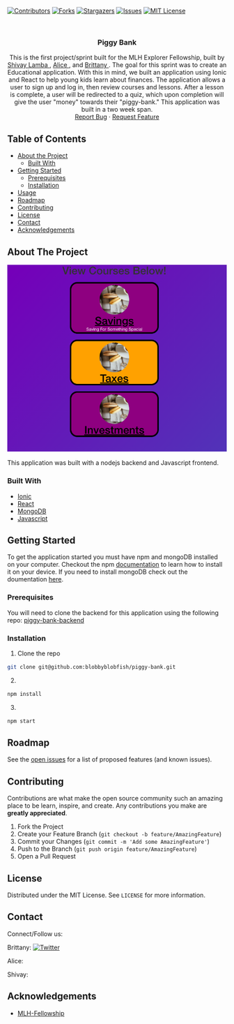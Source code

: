 [![Contributors][contributors-shield]][contributors-url]
[![Forks][forks-shield]][forks-url]
[![Stargazers][stars-shield]][stars-url]
[![Issues][issues-shield]][issues-url]
[![MIT License][license-shield]][license-url]

<!-- PROJECT LOGO -->
<br />
<p align="center">
  <!-- <a href="https://www.example.com/">
    <img src="" alt="Logo" >
  </a> -->

  <h3 align="center"> Piggy Bank </h3>

  <p align="center">
    This is the first project/sprint built for the MLH Explorer Fellowship, built by <a href="https://github.com/shivaylamba"> Shivay Lamba </a> , <a href="https://github.com/blobbyblobfish">Alice </a>, and <a href="https://github.com/SincerelyBrittany"> Brittany </a>. The goal for this sprint was to create an Educational application. With this in mind, we built an application using Ionic and React to help young kids learn about finances. The application allows a user to sign up and log in, then review courses and lessons. After a lesson is complete, a user will be redirected to a quiz, which upon completion will give the user "money" towards their "piggy-bank." This application was built in a two week span. 
    <br />
    <a href="https://github.com/blobbyblobfish/piggy-bank/issues">Report Bug</a>
    ·
    <a href="https://github.com/blobbyblobfish/piggy-bank/issues">Request Feature</a> 
  </p>
</p>



<!-- TABLE OF CONTENTS -->
## Table of Contents

* [About the Project](#about-the-project)
  * [Built With](#built-with)
* [Getting Started](#getting-started)
  * [Prerequisites](#prerequisites)
  * [Installation](#installation)
* [Usage](#usage)
* [Roadmap](#roadmap)
* [Contributing](#contributing)
* [License](#license)
* [Contact](#contact)
* [Acknowledgements](#acknowledgements)



<!-- ABOUT THE PROJECT -->
## About The Project

[![Product Name Screen Shot][product-screenshot]](https://www.example.com/)

This application was built with a nodejs backend and Javascript frontend. 

### Built With
* [Ionic](https://ionicframework.com/)
* [React](https://reactjs.org/)
* [MongoDB](https://www.mongodb.com/)
* [Javascript](https://developer.mozilla.org/en-US/docs/Web/JavaScript)



<!-- GETTING STARTED -->
## Getting Started

To get the application started you must have npm and mongoDB installed on your computer. Checkout the npm [documentation](https://www.npmjs.com/) to learn how to install it on your device. If you need to install mongoDB check out the doumentation [here](https://www.mongodb.com/).

### Prerequisites
You will need to clone the backend for this application using the following repo: <a href="https://github.com/blobbyblobfish/piggy-bank-backend"> piggy-bank-backend </a> 

### Installation

1. Clone the repo
```sh
git clone git@github.com:blobbyblobfish/piggy-bank.git
```
2. 
```sh
npm install 
```
3. 
```sh
npm start
```

<!-- ROADMAP -->
## Roadmap

See the [open issues](https://github.com/blobbyblobfish/piggy-bank/issues) for a list of proposed features (and known issues).

<!-- CONTRIBUTING -->
## Contributing

Contributions are what make the open source community such an amazing place to be learn, inspire, and create. Any contributions you make are **greatly appreciated**.

1. Fork the Project
2. Create your Feature Branch (`git checkout -b feature/AmazingFeature`)
3. Commit your Changes (`git commit -m 'Add some AmazingFeature'`)
4. Push to the Branch (`git push origin feature/AmazingFeature`)
5. Open a Pull Request

<!-- LICENSE -->
## License

Distributed under the MIT License. See `LICENSE` for more information.

## Contact
Connect/Follow us:

Brittany:
[![Twitter][twitter-shield]][brittany-twitter-url]

Alice:

Shivay: 


<!-- ACKNOWLEDGEMENTS -->
## Acknowledgements
* [MLH-Fellowship](https://fellowship.mlh.io/)

<!-- MARKDOWN LINKS & IMAGES -->
<!-- https://www.markdownguide.org/basic-syntax/#reference-style-links -->
[contributors-shield]: https://img.shields.io/github/contributors/blobbyblobfish/piggy-bank.svg?style=flat-square
[contributors-url]: https://github.com/blobbyblobfish/piggy-bank/graphs/contributors
[forks-shield]: https://img.shields.io/github/forks/blobbyblobfish/piggy-bank.svg?style=flat-square
[forks-url]: https://github.com/blobbyblobfish/piggy-bank/network/members
[stars-shield]: https://img.shields.io/github/stars/blobbyblobfish/piggy-bank.svg?style=flat-square
[stars-url]: https://github.com/blobbyblobfish/piggy-bank/stargazers
[issues-shield]: https://img.shields.io/github/issues/blobbyblobfish/piggy-bank.svg?style=flat-square
[issues-url]: https://github.com/blobbyblobfish/piggy-bank/issues
[license-shield]: https://img.shields.io/github/license/blobbyblobfish/piggy-bank.svg?style=flat-square
[license-url]: https://github.com/blobbyblobfish/piggy-bank/blob/readme/LICENSE
<!-- [linkedin-shield]: https://img.shields.io/badge/-LinkedIn-black.svg?style=flat-square&logo=linkedin&colorB=555 -->
[twitter-shield]:https://img.shields.io/twitter/url?style=social&url=https%3A%2F%2Ftwitter.com%2FSincerelyBrittt
[brittany-twitter-url]: https://twitter.com/SincerelyBrittt
[product-screenshot]: https://github.com/blobbyblobfish/piggy-bank/blob/readme/public/assets/images/readmeImage.png
